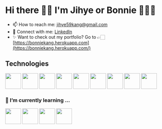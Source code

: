 # Hi there 👋🏻 I'm Jihye or Bonnie 👩🏻‍💻

- 📫 How to reach me: jihye59kang@gmail.com
- 🔗 Connect with me: [LinkedIn](https://www.linkedin.com/in/bonniek0827/)
- ✨ Want to check out my portfolio? Go to 👉🏻 [https://bonniekang.herokuapp.com](https://bonniekang.herokuapp.com/)

<!--
**bonniekang/bonniekang** is a ✨ _special_ ✨ repository because its `README.md` (this file) appears on your GitHub profile.
Here are some ideas to get you started:
- 🔭 I’m currently working on ...
- 🌱 I’m currently learning ...
- 👯 I’m looking to collaborate on ...
- 🤔 I’m looking for help with ...
- 💬 Ask me about ...
- 📫 How to reach me: ...
- 😄 Pronouns: ...
- ⚡ Fun fact: ...
-->

## Technologies
<span> <img src="https://icongr.am/devicon/ruby-original-wordmark.svg?size=128&color=currentColor" width="50" height="50"/> </span>
<span> <img src="https://icongr.am/devicon/rails-original-wordmark.svg?size=128&color=currentColor" width="50" height="50"/> </span>
<span> <img src="https://icongr.am/devicon/javascript-original.svg?size=128&color=currentColor" width="50" height="50"/> </span>
<span> <img src="https://icongr.am/devicon/react-original.svg?size=128&color=currentColor" width="50" height="50"/> </span>
<span> <img src="https://icongr.am/devicon/bootstrap-plain-wordmark.svg?size=128&color=currentColor" width="50" height="50"/> </span>
<span> <img src="https://icongr.am/devicon/sass-original.svg?size=128&color=currentColor" width="50" height="50"/> </span>
<span> <img src="https://icongr.am/devicon/html5-original-wordmark.svg?size=128&color=currentColor" width="50" height="50"/> </span>
<span> <img src="https://icongr.am/devicon/css3-original-wordmark.svg?size=128&color=currentColor" width="50" height="50"/> </span>
<span> <img src="https://icongr.am/devicon/postgresql-original-wordmark.svg?size=128&color=currentColor" width="50" height="50"/> </span>

### 🌱 I’m currently learning ...
<span> <img src="https://icongr.am/devicon/nodejs-original-wordmark.svg?size=128&color=currentColor" width="50" height="50"/> </span>
<span> <img src="https://icongr.am/devicon/express-original-wordmark.svg?size=128&color=currentColor" width="50" height="50"/> </span>
<span> <img src="https://icongr.am/devicon/mongodb-original-wordmark.svg?size=128&color=currentColor" width="50" height="50"/> </span>
<span> <img src="https://icongr.am/devicon/typescript-original.svg?size=128&color=currentColor" width="50" height="50"/> </span>
